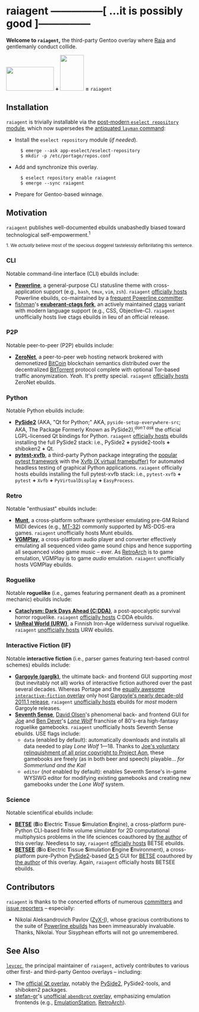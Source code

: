 raiagent —————[ …it is possibly good ]—————
===========================================

<!---
FIXME: Uncomment the following preferred document title, assuming we finally
crush all outstanding Travis-CI issues -- a *VERY* large assumption, indeed.

raiagent —————————[ [![Build Status](https://travis-ci.org/leycec/raiagent.svg?branch=master)](https://travis-ci.org/leycec/raiagent) ]—————————
===========
--->

**Welcome to `raiagent`,** the third-party Gentoo overlay where [Raia](https://en.wikipedia.org/wiki/Raja_%28genus%29) and gentlemanly conduct collide.

<img src="https://cloud.githubusercontent.com/assets/217028/7741975/ce3e814a-ff55-11e4-84d9-7fe8f2fab2f0.png" width="128" height="64"/> **+** <img src="https://cloud.githubusercontent.com/assets/217028/7742504/0d4c7394-ff5e-11e4-9352-9a30362fb37c.png" width="64" height="96"/> **=** `raiagent`

## Installation

`raiagent` is trivially installable via the [post-modern `eselect repository`
module](https://wiki.gentoo.org/wiki/Eselect/Repository), which now supersedes
the [antiquated `layman` command](https://wiki.gentoo.org/wiki/Layman):

* Install the `eselect repository` module (*if needed*).

        $ emerge --ask app-eselect/eselect-repository
        $ mkdir -p /etc/portage/repos.conf

* Add and synchronize this overlay.

        $ eselect repository enable raiagent
        $ emerge --sync raiagent

* Prepare for Gentoo-based winnage.

## Motivation

`raiagent` publishes well-documented ebuilds unabashedly biased toward technological self-empowerment.<sup>1</sup>

<sup>1. We *actually* believe most of the specious doggerel tastelessly defibrillating this sentence.</sup>

### CLI

Notable command-line interface (CLI) ebuilds include:

* **[Powerline](https://github.com/powerline/powerline)**, a general-purpose CLI
  statusline theme with cross-application support (e.g., `bash`, `tmux`, `vim`,
  `zsh`). `raiagent` [officially
  hosts](https://powerline.readthedocs.org/en/latest/installation/linux.html)
  Powerline ebuilds, co-maintained by a [frequent Powerline
  committer](https://github.com/ZyX-I).
* [fishman](https://github.com/fishman)'s **[exuberant-ctags
  fork](https://github.com/fishman/ctags)**, an actively maintained
  [ctags](https://en.wikipedia.org/wiki/Ctags) variant with modern language
  support (e.g., CSS, Objective-C). `raiagent` unofficially hosts live ctags
  ebuilds in lieu of an official release.

### P2P

Notable peer-to-peer (P2P) ebuilds include:

* **[ZeroNet](https://zeronet.io)**, a peer-to-peer web hosting network brokered
  with demonetized [BitCoin](https://en.wikipedia.org/wiki/Bitcoin) blockchain
  semantics distributed over the decentralized
  [BitTorrent](https://en.wikipedia.org/wiki/BitTorrent) protocol complete with
  optional Tor-based traffic anonymization. *Yeah.* It's pretty special.
  `raiagent` [officially hosts](https://github.com/HelloZeroNet/ZeroNet) ZeroNet
  ebuilds.

### Python

Notable Python ebuilds include:

* **[PySide2](https://wiki.qt.io/Qt_for_Python)** (AKA, "Qt for
  Python;" AKA, `pyside-setup-everywhere-src`; AKA, The Package Formerly Known
  as PySide2),<sup>*don't ask*</sup> the official LGPL-licensed Qt bindings for
  Python. `raiagent` [officially hosts](https://bugs.gentoo.org/624682) ebuilds
  installing the full PySide2 stack: i.e., PySide2 **+** pyside2-tools **+**
  shiboken2 **+** Qt.
* **[pytest-xvfb](https://github.com/The-Compiler/pytest-xvfb)**, a
  third-party Python package integrating the [popular pytest
  framework](https://pytest.org) with the [Xvfb (X virtual
  framebuffer)](https://en.wikipedia.org/wiki/Xvfb) for automated headless
  testing of graphical Python applications. `raiagent` officially hosts
  ebuilds installing the full pytest-xvfb stack: i.e., `pytest-xvfb` **+**
  `pytest` **+** `Xvfb` **+** `PyVirtualDisplay` **+** `EasyProcess`.

### Retro

Notable "enthusiast" ebuilds include:

* **[Munt](https://github.com/munt/munt)**, a cross-platform software
  synthesiser emulating pre-GM Roland MIDI devices (e.g.,
  [MT-32](https://en.wikipedia.org/wiki/Roland_MT-32)) commonly supported by
  MS-DOS-era games. `raiagent` unofficially hosts Munt ebuilds.
* **[VGMPlay](http://vgmrips.net/forum/viewtopic.php?t=112)**, a cross-platform
  audio player and converter effectively emulating all sequenced video game
  sound chips and hence supporting all sequenced video game music – ever. As
  [RetroArch](https://www.libretro.com/index.php/retroarch-2) is to game
  emulation, VGMPlay is to game *audio* emulation. `raiagent` unofficially hosts
  VGMPlay ebuilds.

### Roguelike

Notable **roguelike** (i.e., games featuring permanent death as a prominent mechanic) ebuilds include:

* **[Cataclysm: Dark Days Ahead (C:DDA)](https://cataclysmdda.org)**, a
  post-apocalyptic survival horror roguelike. `raiagent` [officially
  hosts](https://cddawiki.chezzo.com/cdda_wiki/index.php?title=How_to_compile#Gentoo)
  C:DDA ebuilds.
* **[UnReal World (URW)](http://www.unrealworld.fi)**, a Finnish Iron-Age
  wilderness survival roguelike. `raiagent` [unofficially
  hosts](http://z3.invisionfree.com/UrW_forum/index.php?showtopic=3551) URW ebuilds.

### Interactive Fiction (IF)

Notable **interactive fiction** (i.e., parser games featuring text-based control schemes) ebuilds include:

* **[Gargoyle (garglk)](http://ccxvii.net/gargoyle)**, the ultimate back- and
  frontend GUI supporting *most* (but inevitably not all) works of interactive
  fiction authored over the past several decades. Whereas Portage and the
  [equally awesome `interactive-fiction`
  overlay](https://repo.or.cz/w/gentoo-interactive-fiction.git) only host
  [Gargoyle's nearly decade-old 2011.1
  release](https://github.com/garglk/garglk/releases), `raiagent` [unofficially
  hosts](https://intfiction.org/t/gargoyle-2019-1-for-gentoo-linux-for-great-justice/43384)
  ebuilds for *most* modern Gargoyle releases.
* **[Seventh Sense](https://www.projectaon.org/staff/david)**, [David
  Olsen](https://www.projectaon.org/staff/david/donate.php)'s phenomenal back-
  and frontend GUI for [Joe](https://en.wikipedia.org/wiki/Joe_Dever) and [Ben
  Dever](https://gamebooknews.com/tag/ben-dever)'s *[Lone
  Wolf](https://en.wikipedia.org/wiki/Lone_Wolf_\(gamebooks\))* franchise of
  80's-era high-fantasy roguelike gamebooks. `raiagent` unofficially hosts
  Seventh Sense ebuilds. USE flags include:
  * `data` (enabled by default): automatically downloads and installs all data
    needed to play *Lone Wolf* 1—18. Thanks to [Joe's voluntary relinquishment
    of all prior copyright to Project
    Aon](https://www.projectaon.org/en/Main/Home), these gamebooks are freely
    (as in both beer and speech) playable... *for Sommerlund and the Kai!*
  * `editor` (*not* enabled by default): enables Seventh Sense's in-game WYSIWG
    editor for modifying existing gamebooks and creating new gamebooks under
    the *Lone Wolf* system.

### Science

Notable scientifical ebuilds include:

* **[BETSE](https://gitlab.com/betse/betse)** (**B**io **E**lectric **T**issue
  **S**imulation **E**ngine), a cross-platform pure-Python CLI-based finite
  volume simulator for 2D computational multiphysics problems in the life
  sciences coauthored by [the author](https://github.com/leycec) of this
  overlay.  Needless to say, `raiagent` [officially
  hosts](https://gitlab.com/betse/betse/blob/master/doc/md/INSTALL.md) BETSE
  ebuilds.
* **[BETSEE](https://gitlab.com/betse/betsee)** (**B**io **E**lectric **T**issue
  **S**imulation **E**ngine **E**nvironment), a cross-platform pure-Python
  [PySide2](https://wiki.qt.io/PySide2)-based [Qt 5](https://www.qt.io) GUI for
  [BETSE](https://gitlab.com/betse/betse) coauthored by [the
  author](https://github.com/leycec) of this overlay. Again, `raiagent`
  officially hosts BETSEE ebuilds.

## Contributors

`raiagent` is thanks to the concerted efforts of numerous
[committers](https://github.com/leycec/raiagent/graphs/contributors) and
[issue reporters](https://github.com/leycec/raiagent/issues) – especially:

* Nikolai Aleksandrovich Pavlov ([ZyX-I](https://github.com/ZyX-I)), whose
  gracious contributions to the suite of [Powerline
  ebuilds](https://github.com/leycec/raiagent/tree/master/app-misc) has been
  immeasurably invaluable. Thanks, Nikolai. Your Sisyphean efforts will not go
  unremembered.

## See Also

[`leycec`](https://github.com/leycec), the principal maintainer of `raiagent`,
actively contributes to various other first- and third-party Gentoo overlays –
including:

* The [official Qt overlay](https://github.com/gentoo/qt), notably the
  [PySide2](https://wiki.qt.io/PySide2), PySide2-tools, and shiboken2 packages.
* [stefan-gr](https://github.com/stefan-gr)'s 
  [unofficial `abendbrot` overlay](https://github.com/stefan-gr/abendbrot),
  emphasizing emulation frontends (e.g.,
  [EmulationStation](http://www.emulationstation.org),
  [RetroArch](http://www.libretro.com)).
